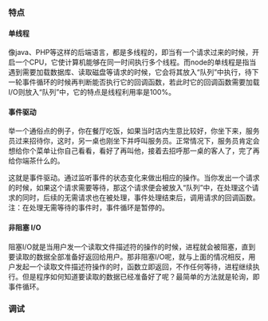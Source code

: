 ### 特点
#### 单线程
像java、PHP等这样的后端语言，都是多线程的，即当有一个请求过来的时候，开启一个CPU，它使计算机能够在同一时间执行多个线程。而node的单线程是指当遇到需要加载数据库、读取磁盘等请求的时候，它会将其放入“队列”中执行，待下一轮事件循环的时候再判断能否执行它的回调函数，若此时它的回调函数需要加载I/O则放入“队列”中，它的特点是线程利用率是100%。
#### 事件驱动
举一个通俗点的例子，你在餐厅吃饭，如果当时店内生意比较好，你坐下来，服务员过来招待你，这时，另一桌也刚坐下并呼叫服务员。正常情况下，服务员肯定会想给你个菜单让你自己看看，看好了再叫他，接着去招呼那一桌的客人了，完了再给你端茶什么的。

这就是事件驱动。通过监听事件的状态变化来做出相应的操作。当你发出一个请求的时候，如果这个请求需要等待，那这个请求便会被放入“队列”中，在处理这个请求的同时，后续的无需请求也在被处理，事件处理结束后，调用请求的回调函数。注：在处理无需等待的事件时，事件循环是暂停的。
#### 非阻塞 I/O
阻塞I/O就是当用户发一个读取文件描述符的操作的时候，进程就会被阻塞，直到要读取的数据全部准备好返回给用户。那非阻塞I/O呢，就与上面的情况相反，用户发起一个读取文件描述符操作的时，函数立即返回，不作任何等待，进程继续执行。但是程序如何知道要读取的数据已经准备好了呢？最简单的方法就是轮询，即事件循环。
### 调试